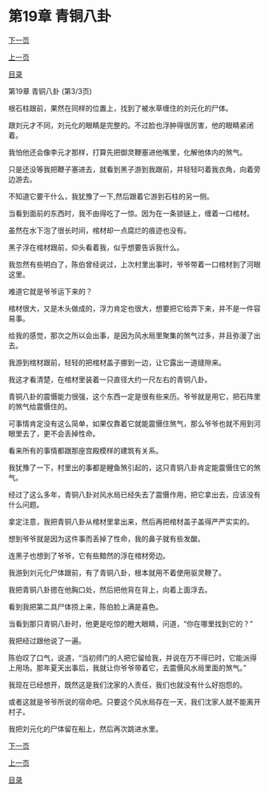 <h1>第19章   青铜八卦</h1>
            <div><p><a href="./57_%E7%AC%AC20%E7%AB%A0_%E5%A4%99%E6%84%BF.md">下一页</a></p><p><a href="./55_%E7%AC%AC19%E7%AB%A0_%E9%9D%92%E9%93%9C%E5%85%AB%E5%8D%A6.md">上一页</a></p><p><a href="../">目录</a></p></div>
            <div><p>第19章   青铜八卦 (第3/3页)</p><p>根石柱跟前，果然在同样的位置上，找到了被水草缠住的刘元化的尸体。</p><p>跟刘元才不同，刘元化的眼睛是完整的。不过脸也浮肿得很厉害，他的眼睛紧闭着。</p><p>我怕他还会像李元才那样，打算先把御灵鞭塞进他嘴里，化解他体内的煞气。</p><p>只是还没等我把鞭子塞进去，就看到黑子游到我跟前，并轻轻叼着我衣角，向着旁边游去。</p><p>不知道它要干什么，我犹豫了一下,然后跟着它游到石柱的另一侧。</p><p>当看到面前的东西时，我不由得吃了一惊。因为在一条锁链上，缠着一口棺材。</p><p>虽然在水下泡了很长时间，棺材却一点腐烂的痕迹也没有。</p><p>黑子浮在棺材跟前，仰头看着我，似乎想要告诉我什么。</p><p>我忽然有些明白了，陈伯曾经说过，上次村里出事时，爷爷带着一口棺材到了河眼这里。</p><p>难道它就是爷爷运下来的？</p><p>棺材很大，又是木头做成的，浮力肯定也很大，想要把它给弄下来，并不是一件容易事。</p><p>给我的感觉，那次之所以会出事，是因为风水局里聚集的煞气过多，并且弥漫了出去。</p><p>我游到棺材跟前，轻轻的把棺材盖子挪到一边，让它露出一道缝隙来。</p><p>我这才看清楚，在棺材里装着一只直径大约一尺左右的青铜八卦。</p><p>青铜八卦的震慑能力很强，这个东西一定是很有些来历。爷爷就是用它，把石阵里的煞气给震慑住的。</p><p>可事情肯定没有这么简单，如果仅靠着它就能震慑住煞气，那么爷爷也就不用到河眼里去了，更不会丢掉性命。</p><p>看来所有的事情都跟那座宫殿模样的建筑有关系。</p><p>我犹豫了一下，村里出的事都是鲤鱼煞引起的，这只青铜八卦肯定能震慑住它的煞气。</p><p>经过了这么多年，青铜八卦对风水局已经失去了震慑作用，把它拿出去，应该没有什么问题。</p><p>拿定注意，我把青铜八卦从棺材里拿出来，然后再把棺材盖子盖得严严实实的。</p><p>想到爷爷就是因为这件事而丢掉了性命，我的鼻子就有些发酸。</p><p>连黑子也想到了爷爷，它有些黯然的浮在棺材旁边。</p><p>我游到刘元化尸体跟前，有了青铜八卦，根本就用不着使用驱灵鞭了。</p><p>我把青铜八卦摁在他胸口处，然后把他背在背上，向着上面浮去。</p><p>看到我把第二具尸体捞上来，陈伯脸上满是喜色。</p><p>当看到那只青铜八卦时，他更是吃惊的瞪大眼睛，问道，“你在哪里找到它的？”</p><p>我把经过跟他说了一遍。</p><p>陈伯叹了口气，说道，“当初师门的人把它留给我，并说在万不得已时，它能派得上用场。那年夏天出事后，我就让你爷爷带着它，去震慑风水局里面的煞气。”</p><p>我现在已经想开，既然这是我们沈家的人责任，我们也就没有什么好抱怨的。</p><p>或者这就是爷爷所说的宿命吧。只要这个风水局存在一天，我们沈家人就不能离开村子。</p><p>我把刘元化的尸体留在船上，然后再次跳进水里。</p></div>
            <div><p><a href="./57_%E7%AC%AC20%E7%AB%A0_%E5%A4%99%E6%84%BF.md">下一页</a></p><p><a href="./55_%E7%AC%AC19%E7%AB%A0_%E9%9D%92%E9%93%9C%E5%85%AB%E5%8D%A6.md">上一页</a></p><p><a href="../">目录</a></p></div>